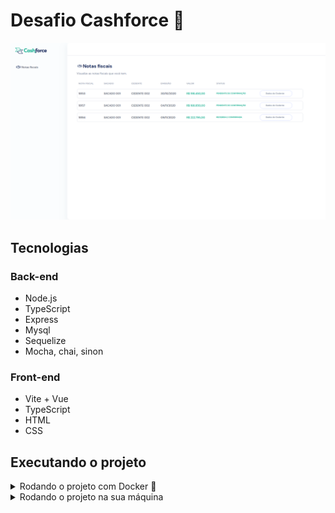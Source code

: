 # Desafio Cashforce 💸

![invoiceview](./invoice.png)

## Tecnologias

### Back-end

- Node.js
- TypeScript
- Express
- Mysql
- Sequelize
- Mocha, chai, sinon

### Front-end

- Vite + Vue
- TypeScript
- HTML
- CSS

## Executando o projeto

<details>
  <summary>
    Rodando o projeto com Docker 🐋
  </summary>

> ⚠️ Necessário a instalação do [Docker](https://docs.docker.com/engine/install/) e do [Docker Compose](https://docs.docker.com/compose/install/)

Clone o projeto e execute o script npm start na raiz do projeto

```bash
git clone git@github.com:GabrielFerrariR/Cashforce-desafio.git
cd /Cashforce-desafio
npm start
```

O npm start executa o compose que irá:
- Criar um container MySQL
- Executar o script .sql fornecido pela empresa.
- Iniciar um container node com a API em execução 
- Iniciar um container node com o client em execução no endereço [http://localhost:3000/](http://localhost:3000/), assim como a api está exposta na porta 3001. 

</details>

<details>
  <summary>
    Rodando o projeto na sua máquina
  </summary>
<br>

- Clone o projeto

```bash
git clone git@github.com:GabrielFerrariR/Cashforce-desafio.git
cd /Cashforce-desafio
```

- Execute o script do banco presente em /scripts (via CLI ou workbench, por exemplo)

- Altere o arquivo .env.example para receber as suas credenciais do MySQl e o renomeie para .env

- Inicie a API

```bash
cd /api
npm install
npm start
```

- Inicie o client

```bash
cd ../client
npm install
npm run dev
```

Se todo ocorreu como esperado, a aplicação estará rodando no endereço [http://localhost:3000/](http://localhost:3000/).

</details>